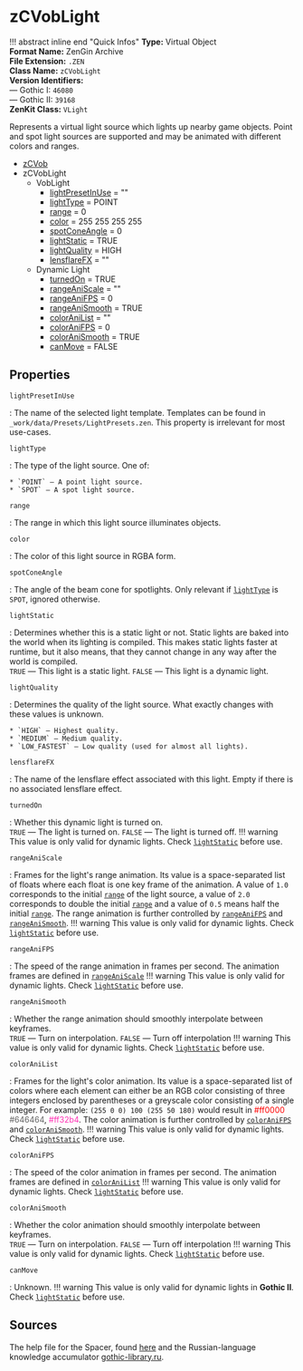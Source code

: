 # zCVobLight

!!! abstract inline end "Quick Infos"
    **Type:** Virtual Object<br/>
    **Format Name:** ZenGin Archive<br/>
    **File Extension:** `.ZEN`<br/>
    **Class Name:** `zCVobLight`<br/>
    **Version Identifiers:**<br />
    — Gothic I: `46080`<br/>
    — Gothic II: `39168`<br/>
    **ZenKit Class:** `VLight`

Represents a virtual light source which lights up nearby game objects. Point and spot light sources are supported and
may be animated with different colors and ranges.

<ul class="sp-list">
    <li class="sp-type"><a href="../zCVob/">zCVob</a></li>
    <li class="sp-type">
        <span>zCVobLight</span>
        <ul class="sp-list">
            <li class="sp-folder">
                <span>VobLight</span>
                <ul class="sp-list">
                    <li class="sp-string"><a href="#lightPresetInUse">lightPresetInUse</a> = ""</li>
                    <li class="sp-enum"><a href="#lightType">lightType</a> = POINT</li>
                    <li class="sp-float"><a href="#range">range</a> = 0</li>
                    <li class="sp-color"><a href="#color">color</a> = 255 255 255 255</li>
                    <li class="sp-float"><a href="#spotConeAngle">spotConeAngle</a> = 0</li>
                    <li class="sp-bool"><a href="#lightStatic">lightStatic</a> = TRUE</li>
                    <li class="sp-enum"><a href="#lightQuality">lightQuality</a> = HIGH</li>
                    <li class="sp-string"><a href="#lensflareFX">lensflareFX</a> = ""</li>
                </ul>
            </li>
            <li class="sp-folder">
                <span>Dynamic Light</span>
                <ul class="sp-list">
                    <li class="sp-bool"><a href="#turnedOn">turnedOn</a> = TRUE</li>
                    <li class="sp-string"><a href="#rangeAniScale">rangeAniScale</a> = ""</li>
                    <li class="sp-float"><a href="#rangeAniFPS">rangeAniFPS</a> = 0</li>
                    <li class="sp-bool"><a href="#rangeAniSmooth">rangeAniSmooth</a> = TRUE</li>
                    <li class="sp-string"><a href="#colorAniList">colorAniList</a> = ""</li>
                    <li class="sp-float"><a href="#colorAniFPS">colorAniFPS</a> = 0</li>
                    <li class="sp-bool"><a href="#colorAniSmooth">colorAniSmooth</a> = TRUE</li>
                    <li class="sp-bool"><a href="#canMove">canMove</a> = FALSE</li>
                </ul>
            </li>
        </ul>
    </li>
</ul>

## Properties

<a name="lightPresetInUse" class="t-str"></a> `lightPresetInUse`

:   The name of the selected light template. Templates can be found in `_work/data/Presets/LightPresets.zen`. This
    property is irrelevant for most use-cases.


<a name="lightType" class="t-enum"></a> `lightType`

:   The type of the light source. One of:
    
    * `POINT` — A point light source.
    * `SPOT` — A spot light source.


<a name="range" class="t-float"></a> `range`

:   The range in which this light source illuminates objects.

<a name="color" class="t-color"></a> `color`

:   The color of this light source in RGBA form.

<a name="spotConeAngle" class="t-float"></a> `spotConeAngle`

:   The angle of the beam cone for spotlights. Only relevant if [`lightType`](#lightType) is `SPOT`, ignored otherwise.


<a name="lightStatic" class="t-bool"></a> `lightStatic`

:   Determines whether this is a static light or not. Static lights are baked into the world when its lighting is
    compiled. This makes static lights faster at runtime, but it also means, that they cannot change in any way after
    the world is compiled.
    <br />`TRUE` — This light is a static light. `FALSE` — This light is a dynamic light.

<a name="lightQuality" class="t-enum"></a> `lightQuality`

:   Determines the quality of the light source. What exactly changes with these values is unknown.

    * `HIGH` — Highest quality.
    * `MEDIUM` — Medium quality.
    * `LOW_FASTEST` — Low quality (used for almost all lights).

<a name="lensflareFX" class="t-str"></a> `lensflareFX`

:   The name of the lensflare effect associated with this light. Empty if there is no associated lensflare effect.

<a name="turnedOn" class="t-bool"></a> `turnedOn`

:   Whether this dynamic light is turned on.
    <br />`TRUE` — The light is turned on. `FALSE` — The light is turned off.
    !!! warning
        This value is only valid for dynamic lights. Check [`lightStatic`](#lightStatic) before use.

<a name="rangeAniScale" class="t-str"></a> `rangeAniScale`

:   Frames for the light's range animation. Its value is a space-separated list of floats where each float is one key
    frame of the animation. A value of `1.0` corresponds to the initial [`range`](#range) of the light source, a value
    of `2.0` corresponds to double the initial [`range`](#range) and a value of `0.5` means half the initial
    [`range`](#range). The range animation is further controlled by [`rangeAniFPS`](#rangeAniFps) and
    [`rangeAniSmooth`](#rangeAniSmooth).
    !!! warning
        This value is only valid for dynamic lights. Check [`lightStatic`](#lightStatic) before use.

<a name="rangeAniFPS" class="t-float"></a> `rangeAniFPS`

:   The speed of the range animation in frames per second. The animation frames are defined in [`rangeAniScale`](#rangeAniScale)
    !!! warning
        This value is only valid for dynamic lights. Check [`lightStatic`](#lightStatic) before use.

<a name="rangeAniSmooth" class="t-bool"></a> `rangeAniSmooth`

:   Whether the range animation should smoothly interpolate between keyframes.
    <br />`TRUE` — Turn on interpolation. `FALSE` — Turn off interpolation
    !!! warning
        This value is only valid for dynamic lights. Check [`lightStatic`](#lightStatic) before use.

<a name="colorAniList" class="t-str"></a> `colorAniList`

:   Frames for the light's color animation. Its value is a space-separated list of colors where each element can either
    be an RGB color consisting of three integers enclosed by parentheses or a greyscale color consisting of a single
    integer. For example: `(255 0 0) 100 (255 50 180)` would result in <span style="color: #ff0000">#ff0000</span>
    <span style="color: #646464">#646464</span>, <span style="color: #ff32b4">#ff32b4</span>. The color animation is
    further controlled by [`colorAniFPS`](#colorAniFPS) and [`colorAniSmooth`](#colorAniSmooth).
    !!! warning
        This value is only valid for dynamic lights. Check [`lightStatic`](#lightStatic) before use.

<a name="colorAniFPS" class="t-float"></a> `colorAniFPS`

:   The speed of the color animation in frames per second. The animation frames are defined in [`colorAniList`](#colorAniList)
    !!! warning
        This value is only valid for dynamic lights. Check [`lightStatic`](#lightStatic) before use.

<a name="colorAniSmooth" class="t-bool"></a> `colorAniSmooth`

:   Whether the color animation should smoothly interpolate between keyframes.
    <br />`TRUE` — Turn on interpolation. `FALSE` — Turn off interpolation
    !!! warning
        This value is only valid for dynamic lights. Check [`lightStatic`](#lightStatic) before use.

<a name="canMove" class="t-bool"></a> `canMove`

:   Unknown.
    !!! warning
        This value is only valid for dynamic lights in **Gothic II**. Check [`lightStatic`](#lightStatic) before use.

## Sources

The help file for the Spacer, found [here](https://wiki.worldofgothic.de/doku.php?id=spacer:hilfedatei) and the
Russian-language knowledge accumulator [gothic-library.ru](http://www.gothic-library.ru/publ/class_zcvoblight/1-1-0-497).
